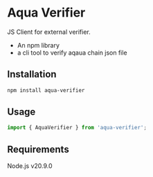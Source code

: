 # Aqua Verifier 
JS Client for external verifier.
* An npm library 
* a cli tool to verify aqaua chain json file 

## Installation
```bash
npm install aqua-verifier
```

## Usage

```typescript
import { AquaVerifier } from 'aqua-verifier';

```

##  Requirements
Node.js v20.9.0
